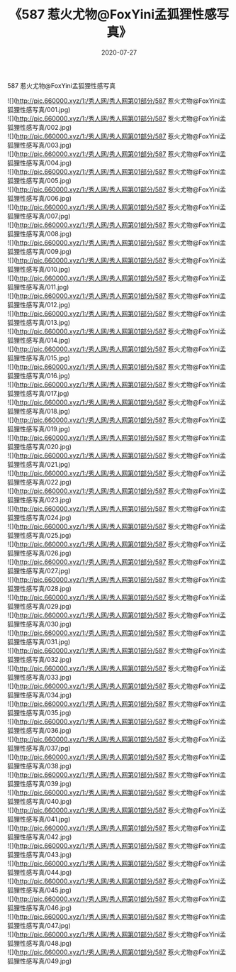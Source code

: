 ﻿---
layout: post
title:  《587 惹火尤物@FoxYini孟狐狸性感写真》
date:   2020-07-27
img: http://pic.660000.xyz/1:/秀人网/秀人网第01部分/587 惹火尤物@FoxYini孟狐狸性感写真/000.jpg
categories: [美女, 清纯, 唯美]
---

587 惹火尤物@FoxYini孟狐狸性感写真

  ![](http://pic.660000.xyz/1:/秀人网/秀人网第01部分/587 惹火尤物@FoxYini孟狐狸性感写真/001.jpg) <br> ![](http://pic.660000.xyz/1:/秀人网/秀人网第01部分/587 惹火尤物@FoxYini孟狐狸性感写真/002.jpg) <br> ![](http://pic.660000.xyz/1:/秀人网/秀人网第01部分/587 惹火尤物@FoxYini孟狐狸性感写真/003.jpg) <br> ![](http://pic.660000.xyz/1:/秀人网/秀人网第01部分/587 惹火尤物@FoxYini孟狐狸性感写真/004.jpg) <br> ![](http://pic.660000.xyz/1:/秀人网/秀人网第01部分/587 惹火尤物@FoxYini孟狐狸性感写真/005.jpg) <br> ![](http://pic.660000.xyz/1:/秀人网/秀人网第01部分/587 惹火尤物@FoxYini孟狐狸性感写真/006.jpg) <br> ![](http://pic.660000.xyz/1:/秀人网/秀人网第01部分/587 惹火尤物@FoxYini孟狐狸性感写真/007.jpg) <br> ![](http://pic.660000.xyz/1:/秀人网/秀人网第01部分/587 惹火尤物@FoxYini孟狐狸性感写真/008.jpg) <br> ![](http://pic.660000.xyz/1:/秀人网/秀人网第01部分/587 惹火尤物@FoxYini孟狐狸性感写真/009.jpg) <br> ![](http://pic.660000.xyz/1:/秀人网/秀人网第01部分/587 惹火尤物@FoxYini孟狐狸性感写真/010.jpg) <br> ![](http://pic.660000.xyz/1:/秀人网/秀人网第01部分/587 惹火尤物@FoxYini孟狐狸性感写真/011.jpg) <br> ![](http://pic.660000.xyz/1:/秀人网/秀人网第01部分/587 惹火尤物@FoxYini孟狐狸性感写真/012.jpg) <br> ![](http://pic.660000.xyz/1:/秀人网/秀人网第01部分/587 惹火尤物@FoxYini孟狐狸性感写真/013.jpg) <br> ![](http://pic.660000.xyz/1:/秀人网/秀人网第01部分/587 惹火尤物@FoxYini孟狐狸性感写真/014.jpg) <br> ![](http://pic.660000.xyz/1:/秀人网/秀人网第01部分/587 惹火尤物@FoxYini孟狐狸性感写真/015.jpg) <br> ![](http://pic.660000.xyz/1:/秀人网/秀人网第01部分/587 惹火尤物@FoxYini孟狐狸性感写真/016.jpg) <br> ![](http://pic.660000.xyz/1:/秀人网/秀人网第01部分/587 惹火尤物@FoxYini孟狐狸性感写真/017.jpg) <br> ![](http://pic.660000.xyz/1:/秀人网/秀人网第01部分/587 惹火尤物@FoxYini孟狐狸性感写真/018.jpg) <br> ![](http://pic.660000.xyz/1:/秀人网/秀人网第01部分/587 惹火尤物@FoxYini孟狐狸性感写真/019.jpg) <br> ![](http://pic.660000.xyz/1:/秀人网/秀人网第01部分/587 惹火尤物@FoxYini孟狐狸性感写真/020.jpg) <br> ![](http://pic.660000.xyz/1:/秀人网/秀人网第01部分/587 惹火尤物@FoxYini孟狐狸性感写真/021.jpg) <br> ![](http://pic.660000.xyz/1:/秀人网/秀人网第01部分/587 惹火尤物@FoxYini孟狐狸性感写真/022.jpg) <br> ![](http://pic.660000.xyz/1:/秀人网/秀人网第01部分/587 惹火尤物@FoxYini孟狐狸性感写真/023.jpg) <br> ![](http://pic.660000.xyz/1:/秀人网/秀人网第01部分/587 惹火尤物@FoxYini孟狐狸性感写真/024.jpg) <br> ![](http://pic.660000.xyz/1:/秀人网/秀人网第01部分/587 惹火尤物@FoxYini孟狐狸性感写真/025.jpg) <br> ![](http://pic.660000.xyz/1:/秀人网/秀人网第01部分/587 惹火尤物@FoxYini孟狐狸性感写真/026.jpg) <br> ![](http://pic.660000.xyz/1:/秀人网/秀人网第01部分/587 惹火尤物@FoxYini孟狐狸性感写真/027.jpg) <br> ![](http://pic.660000.xyz/1:/秀人网/秀人网第01部分/587 惹火尤物@FoxYini孟狐狸性感写真/028.jpg) <br> ![](http://pic.660000.xyz/1:/秀人网/秀人网第01部分/587 惹火尤物@FoxYini孟狐狸性感写真/029.jpg) <br> ![](http://pic.660000.xyz/1:/秀人网/秀人网第01部分/587 惹火尤物@FoxYini孟狐狸性感写真/030.jpg) <br> ![](http://pic.660000.xyz/1:/秀人网/秀人网第01部分/587 惹火尤物@FoxYini孟狐狸性感写真/031.jpg) <br> ![](http://pic.660000.xyz/1:/秀人网/秀人网第01部分/587 惹火尤物@FoxYini孟狐狸性感写真/032.jpg) <br> ![](http://pic.660000.xyz/1:/秀人网/秀人网第01部分/587 惹火尤物@FoxYini孟狐狸性感写真/033.jpg) <br> ![](http://pic.660000.xyz/1:/秀人网/秀人网第01部分/587 惹火尤物@FoxYini孟狐狸性感写真/034.jpg) <br> ![](http://pic.660000.xyz/1:/秀人网/秀人网第01部分/587 惹火尤物@FoxYini孟狐狸性感写真/035.jpg) <br> ![](http://pic.660000.xyz/1:/秀人网/秀人网第01部分/587 惹火尤物@FoxYini孟狐狸性感写真/036.jpg) <br> ![](http://pic.660000.xyz/1:/秀人网/秀人网第01部分/587 惹火尤物@FoxYini孟狐狸性感写真/037.jpg) <br> ![](http://pic.660000.xyz/1:/秀人网/秀人网第01部分/587 惹火尤物@FoxYini孟狐狸性感写真/038.jpg) <br> ![](http://pic.660000.xyz/1:/秀人网/秀人网第01部分/587 惹火尤物@FoxYini孟狐狸性感写真/039.jpg) <br> ![](http://pic.660000.xyz/1:/秀人网/秀人网第01部分/587 惹火尤物@FoxYini孟狐狸性感写真/040.jpg) <br> ![](http://pic.660000.xyz/1:/秀人网/秀人网第01部分/587 惹火尤物@FoxYini孟狐狸性感写真/041.jpg) <br> ![](http://pic.660000.xyz/1:/秀人网/秀人网第01部分/587 惹火尤物@FoxYini孟狐狸性感写真/042.jpg) <br> ![](http://pic.660000.xyz/1:/秀人网/秀人网第01部分/587 惹火尤物@FoxYini孟狐狸性感写真/043.jpg) <br> ![](http://pic.660000.xyz/1:/秀人网/秀人网第01部分/587 惹火尤物@FoxYini孟狐狸性感写真/044.jpg) <br> ![](http://pic.660000.xyz/1:/秀人网/秀人网第01部分/587 惹火尤物@FoxYini孟狐狸性感写真/045.jpg) <br> ![](http://pic.660000.xyz/1:/秀人网/秀人网第01部分/587 惹火尤物@FoxYini孟狐狸性感写真/046.jpg) <br> ![](http://pic.660000.xyz/1:/秀人网/秀人网第01部分/587 惹火尤物@FoxYini孟狐狸性感写真/047.jpg) <br> ![](http://pic.660000.xyz/1:/秀人网/秀人网第01部分/587 惹火尤物@FoxYini孟狐狸性感写真/048.jpg) <br> ![](http://pic.660000.xyz/1:/秀人网/秀人网第01部分/587 惹火尤物@FoxYini孟狐狸性感写真/049.jpg) <br>